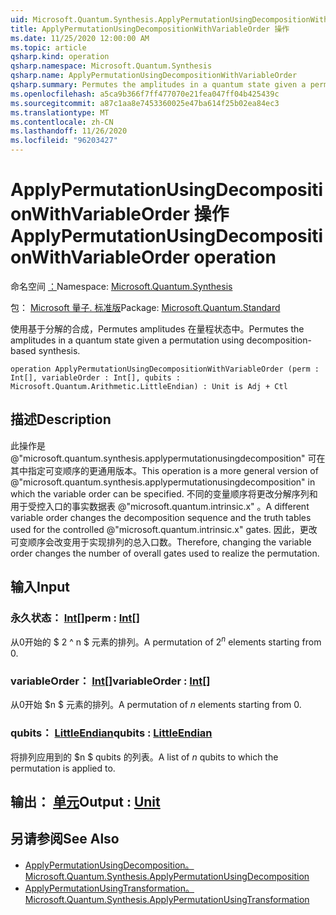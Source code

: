 ```yaml
---
uid: Microsoft.Quantum.Synthesis.ApplyPermutationUsingDecompositionWithVariableOrder
title: ApplyPermutationUsingDecompositionWithVariableOrder 操作
ms.date: 11/25/2020 12:00:00 AM
ms.topic: article
qsharp.kind: operation
qsharp.namespace: Microsoft.Quantum.Synthesis
qsharp.name: ApplyPermutationUsingDecompositionWithVariableOrder
qsharp.summary: Permutes the amplitudes in a quantum state given a permutation using decomposition-based synthesis.
ms.openlocfilehash: a5ca9b366f7ff477070e21fea047ff04b425439c
ms.sourcegitcommit: a87c1aa8e7453360025e47ba614f25b02ea84ec3
ms.translationtype: MT
ms.contentlocale: zh-CN
ms.lasthandoff: 11/26/2020
ms.locfileid: "96203427"
---
```

# <a name="applypermutationusingdecompositionwithvariableorder-operation"></a><span data-ttu-id="404bb-102">ApplyPermutationUsingDecompositionWithVariableOrder 操作</span><span class="sxs-lookup"><span data-stu-id="404bb-102">ApplyPermutationUsingDecompositionWithVariableOrder operation</span></span>

<span data-ttu-id="404bb-103">命名空间 [：](xref:Microsoft.Quantum.Synthesis)</span><span class="sxs-lookup"><span data-stu-id="404bb-103">Namespace: [Microsoft.Quantum.Synthesis](xref:Microsoft.Quantum.Synthesis)</span></span>

<span data-ttu-id="404bb-104">包： [Microsoft 量子. 标准版](https://nuget.org/packages/Microsoft.Quantum.Standard)</span><span class="sxs-lookup"><span data-stu-id="404bb-104">Package: [Microsoft.Quantum.Standard](https://nuget.org/packages/Microsoft.Quantum.Standard)</span></span>


<span data-ttu-id="404bb-105">使用基于分解的合成，Permutes amplitudes 在量程状态中。</span><span class="sxs-lookup"><span data-stu-id="404bb-105">Permutes the amplitudes in a quantum state given a permutation using decomposition-based synthesis.</span></span>

```qsharp
operation ApplyPermutationUsingDecompositionWithVariableOrder (perm : Int[], variableOrder : Int[], qubits : Microsoft.Quantum.Arithmetic.LittleEndian) : Unit is Adj + Ctl
```


## <a name="description"></a><span data-ttu-id="404bb-106">描述</span><span class="sxs-lookup"><span data-stu-id="404bb-106">Description</span></span>

<span data-ttu-id="404bb-107">此操作是 @"microsoft.quantum.synthesis.applypermutationusingdecomposition" 可在其中指定可变顺序的更通用版本。</span><span class="sxs-lookup"><span data-stu-id="404bb-107">This operation is a more general version of @"microsoft.quantum.synthesis.applypermutationusingdecomposition" in which the variable order can be specified.</span></span> <span data-ttu-id="404bb-108">不同的变量顺序将更改分解序列和用于受控入口的事实数据表 @"microsoft.quantum.intrinsic.x" 。</span><span class="sxs-lookup"><span data-stu-id="404bb-108">A different variable order changes the decomposition sequence and the truth tables used for the controlled @"microsoft.quantum.intrinsic.x" gates.</span></span>  <span data-ttu-id="404bb-109">因此，更改可变顺序会改变用于实现排列的总入口数。</span><span class="sxs-lookup"><span data-stu-id="404bb-109">Therefore, changing the variable order changes the number of overall gates used to realize the permutation.</span></span>

## <a name="input"></a><span data-ttu-id="404bb-110">输入</span><span class="sxs-lookup"><span data-stu-id="404bb-110">Input</span></span>

### <a name="perm--int"></a><span data-ttu-id="404bb-111">永久状态： [Int](xref:microsoft.quantum.lang-ref.int)[]</span><span class="sxs-lookup"><span data-stu-id="404bb-111">perm : [Int](xref:microsoft.quantum.lang-ref.int)[]</span></span>

<span data-ttu-id="404bb-112">从0开始的 $ 2 ^ n $ 元素的排列。</span><span class="sxs-lookup"><span data-stu-id="404bb-112">A permutation of $2^n$ elements starting from 0.</span></span>


### <a name="variableorder--int"></a><span data-ttu-id="404bb-113">variableOrder： [Int](xref:microsoft.quantum.lang-ref.int)[]</span><span class="sxs-lookup"><span data-stu-id="404bb-113">variableOrder : [Int](xref:microsoft.quantum.lang-ref.int)[]</span></span>

<span data-ttu-id="404bb-114">从0开始 $n $ 元素的排列。</span><span class="sxs-lookup"><span data-stu-id="404bb-114">A permutation of $n$ elements starting from 0.</span></span>


### <a name="qubits--littleendian"></a><span data-ttu-id="404bb-115">qubits： [LittleEndian](xref:Microsoft.Quantum.Arithmetic.LittleEndian)</span><span class="sxs-lookup"><span data-stu-id="404bb-115">qubits : [LittleEndian](xref:Microsoft.Quantum.Arithmetic.LittleEndian)</span></span>

<span data-ttu-id="404bb-116">将排列应用到的 $n $ qubits 的列表。</span><span class="sxs-lookup"><span data-stu-id="404bb-116">A list of $n$ qubits to which the permutation is applied to.</span></span>



## <a name="output--unit"></a><span data-ttu-id="404bb-117">输出： [单元](xref:microsoft.quantum.lang-ref.unit)</span><span class="sxs-lookup"><span data-stu-id="404bb-117">Output : [Unit](xref:microsoft.quantum.lang-ref.unit)</span></span>



## <a name="see-also"></a><span data-ttu-id="404bb-118">另请参阅</span><span class="sxs-lookup"><span data-stu-id="404bb-118">See Also</span></span>

- [<span data-ttu-id="404bb-119">ApplyPermutationUsingDecomposition。</span><span class="sxs-lookup"><span data-stu-id="404bb-119">Microsoft.Quantum.Synthesis.ApplyPermutationUsingDecomposition</span></span>](xref:Microsoft.Quantum.Synthesis.ApplyPermutationUsingDecomposition)
- [<span data-ttu-id="404bb-120">ApplyPermutationUsingTransformation。</span><span class="sxs-lookup"><span data-stu-id="404bb-120">Microsoft.Quantum.Synthesis.ApplyPermutationUsingTransformation</span></span>](xref:Microsoft.Quantum.Synthesis.ApplyPermutationUsingTransformation)